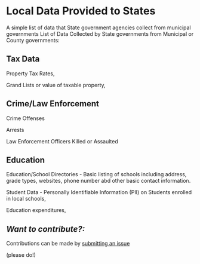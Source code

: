 # Local Data Provided to States
A simple list of data that State government agencies collect from municipal governments
List of Data Collected by State governments from Municipal or County governments:

Tax Data
--------
Property Tax Rates,

Grand Lists or value of taxable property,

Crime/Law Enforcement
-----
Crime Offenses

Arrests

Law Enforcement Officers Killed or Assaulted

Education
---------
Education/School Directories -  Basic listing of schools including address, grade types, websites, phone number abd other basic contact information.

Student Data - Personally Identifiable Information (PII) on Students enrolled in local schools,

Education expenditures,




*Want to contribute?:*
---------
Contributions can be made by [submitting an issue](https://github.com/OpenDataCT/local_state_data/issues/new)

 (please do!)
